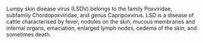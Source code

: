 Lumpy skin disease virus (LSDV) belongs to the family Poxviridae, subfamily Chordopoxviridae, and genus Capripoxvirus. LSD is a disease of cattle characterised by fever, nodules on the skin, mucous membranes and internal organs, emaciation, enlarged lymph nodes, oedema of the skin, and sometimes death.
